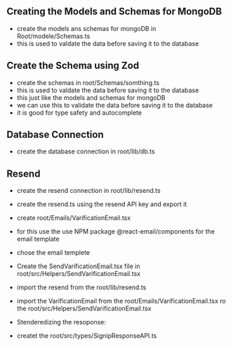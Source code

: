 Creating the Models and Schemas for MongoDB
--
* create the models ans schemas for mongoDB in Root/modele/Schemas.ts
* this is used to valdate the data before saving it to the database


Create the Schema using Zod
--
* create the schemas in root/Schemas/somthing.ts
* this is used to valdate the data before saving it to the database
* this just like the models and schemas for mongoDB
* we can use this to validate the data before saving it to the database
* it is good for type safety and autocomplete


Database Connection
--
* create the database connection in root/lib/db.ts


Resend
--

* create the resend connection in root/lib/resend.ts
* create the resend.ts using the resend API key and export it


* create root/Emails/VarificationEmail.tsx
* for this use the use NPM package @react-email/components for the email template
* chose the email templete 


* Create the SendVarificationEmail.tsx file in root/src/Helpers/SendVarificationEmail.tsx
* import the resend from the root/lib/resend.ts
* import the VarificationEmail from the root/Emails/VarificationEmail.tsx ro the root/src/Helpers/SendVarificationEmail.tsx

* Stenderedizing the resoponse:
* createt the root/src/types/SignipResponseAPI.ts
